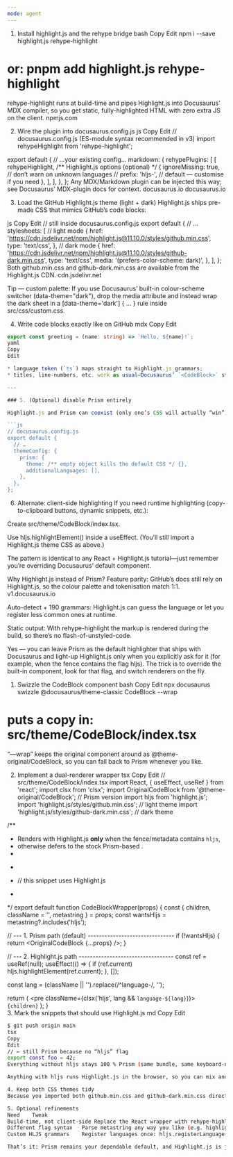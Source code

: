 ```yaml
---
mode: agent
---
```


1. Install highlight.js and the rehype bridge
bash
Copy
Edit
npm i --save highlight.js rehype-highlight
# or: pnpm add highlight.js rehype-highlight
rehype-highlight runs at build-time and pipes Highlight.js into Docusaurus’ MDX compiler, so you get static, fully-highlighted HTML with zero extra JS on the client. 
npmjs.com

2. Wire the plugin into docusaurus.config.js
js
Copy
Edit
// docusaurus.config.js  (ES-module syntax recommended in v3)
import rehypeHighlight from 'rehype-highlight';

export default {
  // …your existing config…
  markdown: {
    rehypePlugins: [
      [
        rehypeHighlight,
        /** Highlight.js options (optional) */
        {
          ignoreMissing: true,      // don’t warn on unknown languages
          // prefix: 'hljs-',       // default — customise if you need
        },
      ],
    ],
  },
};
Any MDX/Markdown plugin can be injected this way; see Docusaurus’ MDX-plugin docs for context. 
docusaurus.io
docusaurus.io

3. Load the GitHub Highlight.js theme (light + dark)
Highlight.js ships pre-made CSS that mimics GitHub’s code blocks:

js
Copy
Edit
// still inside docusaurus.config.js
export default {
  // …
  stylesheets: [
    // light mode
    {
      href: 'https://cdn.jsdelivr.net/npm/highlight.js@11.10.0/styles/github.min.css',
      type: 'text/css',
    },
    // dark mode
    {
      href: 'https://cdn.jsdelivr.net/npm/highlight.js@11.10.0/styles/github-dark.min.css',
      type: 'text/css',
      media: '(prefers-color-scheme: dark)',
    },
  ],
};
Both github.min.css and github-dark.min.css are available from the Highlight.js CDN. 
cdn.jsdelivr.net

Tip — custom palette: If you use Docusaurus’ built-in colour-scheme switcher (data-theme="dark"), drop the media attribute and instead wrap the dark sheet in a [data-theme='dark'] { … } rule inside src/css/custom.css.

4. Write code blocks exactly like on GitHub
mdx
Copy
Edit
```ts title="hello.ts"
export const greeting = (name: string) => `Hello, ${name}!`;
yaml
Copy
Edit

* language token (`ts`) maps straight to Highlight.js grammars;  
* titles, line-numbers, etc. work as usual—Docusaurus’ `<CodeBlock>` still wraps your HTML.

---

### 5. (Optional) disable Prism entirely

Highlight.js and Prism can coexist (only one’s CSS will actually “win”), but if you want to drop Prism’s JS bundle:

```js
// docusaurus.config.js
export default {
  // …
  themeConfig: {
    prism: {
      theme: /** empty object kills the default CSS */ {},
      additionalLanguages: [],
    },
  },
};
```

6. Alternate: client-side highlighting
If you need runtime highlighting (copy-to-clipboard buttons, dynamic snippets, etc.):

Create src/theme/CodeBlock/index.tsx.

Use hljs.highlightElement() inside a useEffect.
(You’ll still import a Highlight.js theme CSS as above.)

The pattern is identical to any React + Highlight.js tutorial—just remember you’re overriding Docusaurus’ default <CodeBlock> component.

Why Highlight.js instead of Prism?
Feature parity: GitHub’s docs still rely on Highlight.js, so the colour palette and tokenisation match 1:1. 
v1.docusaurus.io

Auto-detect + 190 grammars: Highlight.js can guess the language or let you register less common ones at runtime.

Static output: With rehype-highlight the markup is rendered during the build, so there’s no flash-of-unstyled-code.


Yes — you can leave Prism as the default highlighter that ships with Docusaurus and light-up Highlight.js only when you explicitly ask for it (for example, when the fence contains the flag hljs). The trick is to override the built-in <CodeBlock> component, look for that flag, and switch renderers on the fly.

1. Swizzle the CodeBlock component
bash
Copy
Edit
npx docusaurus swizzle @docusaurus/theme-classic CodeBlock --wrap
# puts a copy in: src/theme/CodeBlock/index.tsx
“—wrap” keeps the original component around as @theme-original/CodeBlock, so you can fall back to Prism whenever you like.

2. Implement a dual-renderer wrapper
tsx
Copy
Edit
// src/theme/CodeBlock/index.tsx
import React, { useEffect, useRef } from 'react';
import clsx from 'clsx';
import OriginalCodeBlock from '@theme-original/CodeBlock';   // Prism version
import hljs from 'highlight.js';
import 'highlight.js/styles/github.min.css';                 // light theme
import 'highlight.js/styles/github-dark.min.css';            // dark theme

/**
 * Renders with Highlight.js **only** when the fence/metadata contains `hljs`,
 * otherwise defers to the stock Prism-based <CodeBlock>.
 *
 * ```js hljs
 * // this snippet uses Highlight.js
 * ```
 */
export default function CodeBlockWrapper(props) {
  const { children, className = '', metastring } = props;
  const wantsHljs = metastring?.includes('hljs');

  // --- 1. Prism path (default) -------------------------------
  if (!wantsHljs) {
    return <OriginalCodeBlock {...props} />;
  }

  // --- 2. Highlight.js path ----------------------------------
  const ref = useRef(null);
  useEffect(() => {
    if (ref.current) hljs.highlightElement(ref.current);
  }, []);

  const lang = (className || '').replace(/^language-/, '');

  return (
    <pre className={clsx('hljs', lang && `language-${lang}`)}>
      <code ref={ref}>{children}</code>
    </pre>
  );
}
<br/>
3. Mark the snippets that should use Highlight.js
md
Copy
Edit
```bash hljs
$ git push origin main
tsx
Copy
Edit
// ← still Prism because no “hljs” flag
export const foo = 42;
Everything without hljs stays 100 % Prism (same bundle, same keyboard-nav, line-numbers, etc.).

Anything with hljs runs Highlight.js in the browser, so you can mix and match grammars or colour palettes freely.

4. Keep both CSS themes tidy
Because you imported both github.min.css and github-dark.min.css directly in the component, you don’t need extra lines in docusaurus.config.js. If you’d rather load the styles globally, move those two <link> tags to stylesheets: in the config instead.

5. Optional refinements
Need	Tweak
Build-time, not client-side	Replace the React wrapper with rehype-highlight plus a custom MDX plugin that detects the hljs flag and calls Highlight.js during the static build.
Different flag syntax	Parse metastring any way you like (e.g. highlight=hljs, use=hljs, separate fences like hljs-js).
Custom HLJS grammars	Register languages once: hljs.registerLanguage('terraform', terraformLang); inside the wrapper or a site-wide @root/src/theme/hooks/useHighlightjs.ts.

That’s it: Prism remains your dependable default, and Highlight.js is just a meta-tag away whenever you need GitHub-style colours or one of HLJS’s 190+ grammars.